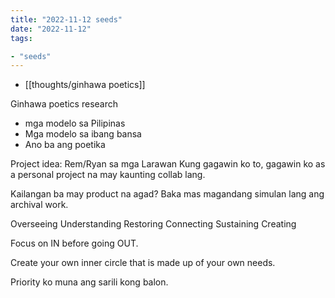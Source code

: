 ```yaml
---
title: "2022-11-12 seeds"
date: "2022-11-12"
tags:

- "seeds"
---
```


- [[thoughts/ginhawa poetics]]

Ginhawa poetics research

- mga modelo sa Pilipinas
- Mga modelo sa ibang bansa
- Ano ba ang poetika

Project idea: Rem/Ryan sa mga Larawan
Kung gagawin ko to, gagawin ko as a personal project na may kaunting collab lang.

Kailangan ba may product na agad? Baka mas magandang simulan lang ang archival work.

Overseeing
Understanding
Restoring
Connecting
Sustaining
Creating

Focus on IN before going OUT.

Create your own inner circle that is made up of your own needs.

Priority ko muna ang sarili kong balon.